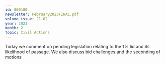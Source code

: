 ```yaml
---
id: 000180
newsletter: February2023FINAL.pdf
volume_issue: 21-02
year: 2023
month: 2
topic: Civil Actions
---
```


Today we comment on pending legislation relating to the 1% lid and its likelihood of passage. We also discuss bid challenges and the seconding of motions